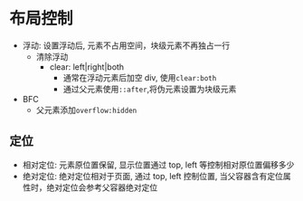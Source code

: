 # 布局控制

- 浮动: 设置浮动后, 元素不占用空间，块级元素不再独占一行
  - 清除浮动
    - clear: left|right|both
      - 通常在浮动元素后加空 div, 使用`clear:both`
      - 通过父元素使用`::after`,将伪元素设置为块级元素
- BFC
  - 父元素添加`overflow:hidden`

## 定位

- 相对定位: 元素原位置保留, 显示位置通过 top, left 等控制相对原位置偏移多少
- 绝对定位: 绝对定位相对于页面, 通过 top, left 控制位置, 当父容器含有定位属性时，绝对定位会参考父容器绝对定位
